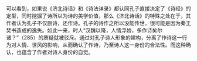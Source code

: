 可以看到，如果说《济北诗话》和《诗法详录》都认同孔子直接决定了《诗经》的定型，同时挖掘了诗所以为诗的美学价值，那么《济北诗话》的特殊之处在于，其作者认为孔子不仅删诗，还作诗。孔子的诗作之所以没能传世，很可能是因为秦王焚书造成的逸失。如此一来，时人“汉魏以降，人情浮娇，多作诗矣尔诸？”（285）的质疑就被驳斥。通过对孔子诗人形象的建构，分离了作诗这一行为对人情、世风的影响，从而确认了作诗，乃至诗人这一身份的合法性。而这种确认，也蕴含了作者对诗人身份的自觉。

